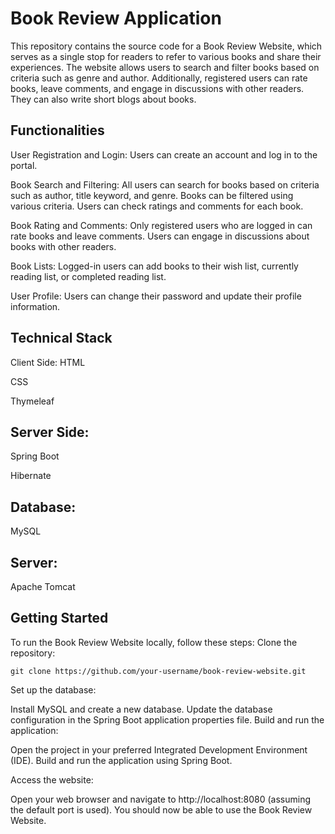 # Book Review Application
This repository contains the source code for a Book Review Website, which serves as a single stop for readers to refer to various books and share their experiences. The website allows users to search and filter books based on criteria such as genre and author. Additionally, registered users can rate books, leave comments, and engage in discussions with other readers. They can also write short blogs about books. 

## Functionalities
User Registration and Login:
Users can create an account and log in to the portal.

Book Search and Filtering:
All users can search for books based on criteria such as author, title keyword, and genre.
Books can be filtered using various criteria.
Users can check ratings and comments for each book.

Book Rating and Comments:
Only registered users who are logged in can rate books and leave comments.
Users can engage in discussions about books with other readers.

Book Lists:
Logged-in users can add books to their wish list, currently reading list, or completed reading list.

User Profile:
Users can change their password and update their profile information.

## Technical Stack
Client Side:
HTML

CSS

Thymeleaf

## Server Side:

Spring Boot

Hibernate

## Database:

MySQL

## Server:

Apache Tomcat
## Getting Started
To run the Book Review Website locally, follow these steps:
Clone the repository:

`git clone https://github.com/your-username/book-review-website.git`

Set up the database:

Install MySQL and create a new database.
Update the database configuration in the Spring Boot application properties file.
Build and run the application:

Open the project in your preferred Integrated Development Environment (IDE).
Build and run the application using Spring Boot.

Access the website:

Open your web browser and navigate to http://localhost:8080 (assuming the default port is used).
You should now be able to use the Book Review Website.
